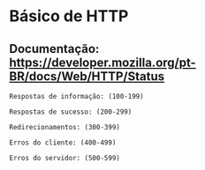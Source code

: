 # Básico de HTTP

## Documentação: https://developer.mozilla.org/pt-BR/docs/Web/HTTP/Status


    Respostas de informação: (100-199)
    
    Respostas de sucesso: (200-299)
    
    Redirecionamentos: (300-399)
    
    Erros do cliente: (400-499)
    
    Erros do servidor: (500-599)